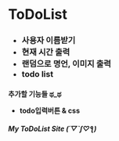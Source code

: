 # ToDoList

<h3><ul>
  <li>사용자 이름받기</li>
  <li>현재 시간 출력</li>
  <li>랜덤으로 명언, 이미지 출력</li>
  <li>todo list</li>
</ul></h3>

<h4> 추가할 기능들 ಥ_ಥ
<ul>
  <li>todo입력버튼 & css</li>
 </ul></h4>
  

<h5>
  My ToDoList Site (´▽`ʃ♡ƪ) <br>
  
 </h5>
